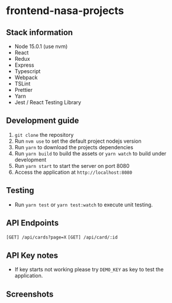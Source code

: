 # frontend-nasa-projects

## Stack information

- Node 15.0.1 (use nvm)
- React
- Redux
- Express
- Typescript
- Webpack
- TSLint
- Prettier
- Yarn
- Jest / React Testing Library

## Development guide

1. `git clone` the repository
2. Run `nvm use` to set the default project nodejs version
3. Run `yarn` to download the projects dependencies
4. Run `yarn build` to build the assets or `yarn watch` to build under development
5. Run `yarn start` to start the server on port 8080
6. Access the application at `http://localhost:8080`

## Testing

- Run `yarn test` or `yarn test:watch` to execute unit testing.

## API Endpoints

`[GET] /api/cards?page=X`
`[GET] /api/card/:id`

## API Key notes

- If key starts not working please try `DEMO_KEY` as key to test the application.

## Screenshots
